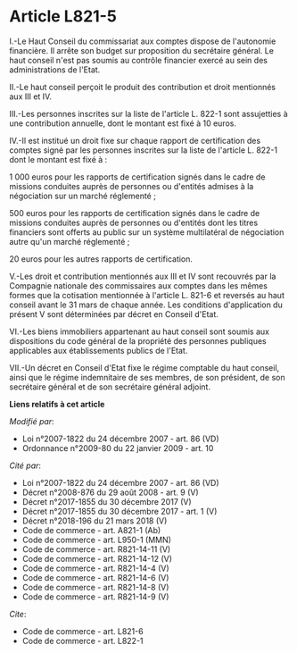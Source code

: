 # Article L821-5

I.-Le Haut Conseil du commissariat aux comptes dispose de l'autonomie financière. Il arrête son budget sur proposition du
secrétaire général. Le haut conseil n'est pas soumis au contrôle financier exercé au sein des administrations de l'Etat. 

II.-Le haut conseil perçoit le produit des contribution et droit mentionnés aux III et IV. 

III.-Les personnes inscrites sur la liste de l'article L. 822-1 sont assujetties à une contribution annuelle, dont le montant
est fixé à 10 euros. 

IV.-Il est institué un droit fixe sur chaque rapport de certification des comptes signé par les personnes inscrites sur la
liste de l'article L. 822-1 dont le montant est fixé à : 

1 000 euros pour les rapports de certification signés dans le cadre de missions conduites auprès de personnes ou d'entités
admises à la négociation sur un marché réglementé ; 

500 euros pour les rapports de certification signés dans le cadre de missions conduites auprès de personnes ou d'entités
dont les titres financiers sont offerts au public sur un système multilatéral de négociation autre qu'un marché réglementé ; 

20 euros pour les autres rapports de certification.

V.-Les droit et contribution mentionnés aux III et IV sont recouvrés par la Compagnie nationale des commissaires aux comptes
dans les mêmes formes que la cotisation mentionnée à l'article L. 821-6 et reversés au haut conseil avant le 31 mars de
chaque année. Les conditions d'application du présent V sont déterminées par décret en Conseil d'Etat. 

VI.-Les biens immobiliers appartenant au haut conseil sont soumis aux dispositions du code général de la propriété des
personnes publiques applicables aux établissements publics de l'Etat. 

VII.-Un décret en Conseil d'Etat fixe le régime comptable du haut conseil, ainsi que le régime indemnitaire de ses membres,
de son président, de son secrétaire général et de son secrétaire général adjoint.

**Liens relatifs à cet article**

_Modifié par_:

  - Loi n°2007-1822 du 24 décembre 2007 - art. 86 (VD)
  - Ordonnance n°2009-80 du 22 janvier 2009 - art. 10

_Cité par_:

  - Loi n°2007-1822 du 24 décembre 2007 - art. 86 (VD)
  - Décret n°2008-876 du 29 août 2008 - art. 9 (V)
  - Décret n°2017-1855 du 30 décembre 2017 (V)
  - Décret n°2017-1855 du 30 décembre 2017 - art. 1 (V)
  - Décret n°2018-196 du 21 mars 2018 (V)
  - Code de commerce - art. A821-1 (Ab)
  - Code de commerce - art. L950-1 (MMN)
  - Code de commerce - art. R821-14-11 (V)
  - Code de commerce - art. R821-14-12 (V)
  - Code de commerce - art. R821-14-4 (V)
  - Code de commerce - art. R821-14-6 (V)
  - Code de commerce - art. R821-14-8 (V)
  - Code de commerce - art. R821-14-9 (V)

_Cite_:

  - Code de commerce - art. L821-6
  - Code de commerce - art. L822-1
